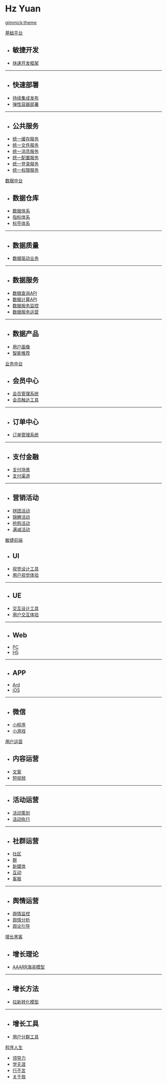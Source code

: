 
# Hz Yuan

[gimmick:theme](cosmo)

[基础平台]()

  * ## 敏捷开发
  * [快速开发框架](pages/subitem1.md)
  - - - -
  * ## 快速部署
  * [持续集成发布](pages/subitem2.md)
  * [弹性容器部署](pages/subitem2.md)
   - - - -
  * ## 公共服务
  * [统一缓存服务](pages/subitem3.md)
  * [统一文件服务](pages/subitem3.md)
  * [统一消息服务](pages/subitem3.md)
  * [统一配置服务](pages/subitem3.md)
  * [统一登录服务](pages/subitem3.md)
  * [统一权限服务](pages/subitem3.md)

[数据中台]()

  * ## 数据仓库
  * [数据体系](pages/subitem1.md)
  * [指标体系](pages/subitem2.md)
  * [标签体系](pages/subitem2.md)
  - - - -
  * ## 数据质量
  * [数据驱动业务](pages/subitem1.md)
  - - - -
  * ## 数据服务
  * [数据查询API](pages/subitem2.md)
  * [数据计算API](pages/subitem2.md)
  * [数据服务监控](pages/subitem2.md)
  * [数据服务运营](pages/subitem2.md)
  - - - -
  * ## 数据产品
  * [用户画像](pages/subitem3.md)
  * [智能推荐](pages/subitem3.md)

[业务中台]()

  * ## 会员中心
  * [会员管理系统](pages/subitem1.md)
  * [会员触达工具](pages/subitem2.md)
  - - - -
  * ## 订单中心
  * [订单管理系统](pages/subitem3.md)
  - - - -
  * ## 支付金融
  * [支付场景](pages/subitem3.md)
  * [支付渠道](pages/subitem3.md)
  - - - -
  * ## 营销活动
  * [拼团活动](pages/subitem3.md)
  * [锦鲤活动](pages/subitem3.md)
  * [抢购活动](pages/subitem3.md)
  * [满减活动](pages/subitem3.md)

[敏捷前端]()

  * ## UI
  * [视觉设计工具](pages/subitem3.md)
  * [用户视觉体验](pages/subitem3.md)
  - - - -
  * ## UE
  * [交互设计工具](pages/subitem3.md)
  * [用户交互体验](pages/subitem3.md)
  - - - -
  * ## Web
  * [PC](pages/subitem3.md)
  * [H5](pages/subitem3.md)
  - - - -
  * ## APP
  * [Ard](pages/subitem3.md)
  * [iOS](pages/subitem3.md)
  - - - -
  * ## 微信
  * [小程序](pages/subitem3.md)
  * [小游戏](pages/subitem3.md)

[用户运营]()

  * ## 内容运营
  * [文案](pages/subitem1.md)
  * [短视频](pages/subitem1.md)
  - - - -
  * ## 活动运营
  * [活动策划](pages/subitem1.md)
  * [活动执行](pages/subitem1.md)
  - - - -
  * ## 社群运营
  * [社区](pages/subitem1.md)
  * [群](pages/subitem1.md)  
  * [新媒体](pages/subitem1.md) 
  * [互动](pages/subitem1.md)
  * [客服](pages/subitem1.md)  
  - - - -
  * ## 舆情运营
  * [舆情监控](pages/subitem1.md) 
  * [舆情分析](pages/subitem1.md)  
  * [舆论引导](pages/subitem1.md)  
  
[增长黑客]()

  * ## 增长理论
  * [AAARR海盗模型](pages/subitem1.md)
  - - - -
  * ## 增长方法
  * [拉新转化模型](pages/subitem1.md)
  - - - -
  * ## 增长工具
  * [用户分群工具](pages/subitem1.md)  
  
[程序人生]()

  * [领导力](pages/subitem1.md)
  * [学无涯](pages/subitem1.md)
  * [行不言](pages/subitem1.md) 
  * [关于我](pages/subitem1.md)  
